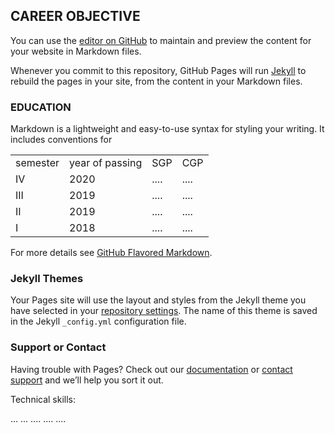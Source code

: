 <div class="row" >
<div class="column" style="backgroundcolor:gray:">

## CAREER OBJECTIVE

You can use the [editor on GitHub](https://github.com/vaibhav2620/Vaibhav-Mistry-/edit/gh-pages/index.md) to maintain and preview the content for your website in Markdown files.

Whenever you commit to this repository, GitHub Pages will run [Jekyll](https://jekyllrb.com/) to rebuild the pages in your site, from the content in your Markdown files.

### EDUCATION 

Markdown is a lightweight and easy-to-use syntax for styling your writing. It includes conventions for

<table>
  <tr>
    <td>semester</td>
    <td>year of passing</td>
    <td>SGP</td>
    <td>CGP</td>
  </tr>
  <tr>
    <td>IV</td>
    <td>2020</td>
    <td>....</td>
    <td>....</td>
  </tr>
  <tr>
    <td>III</td>
    <td>2019</td>
    <td>....</td>
    <td>....</td>
  </tr>
  <tr>
    <td>II</td>
    <td>2019</td>
    <td>....</td>
    <td>....</td>
  </tr>
    <tr>
    <td>I</td>
    <td>2018</td>
    <td>....</td>
    <td>....</td>
  </tr>      
 </table>



For more details see [GitHub Flavored Markdown](https://guides.github.com/features/mastering-markdown/).

### Jekyll Themes

Your Pages site will use the layout and styles from the Jekyll theme you have selected in your [repository settings](https://github.com/vaibhav2620/Vaibhav-Mistry-/settings). The name of this theme is saved in the Jekyll `_config.yml` configuration file.

### Support or Contact

Having trouble with Pages? Check out our [documentation](https://docs.github.com/categories/github-pages-basics/) or [contact support](https://github.com/contact) and we’ll help you sort it out.
</div>
<div>
Technical skills:

...
...
....
....
....


</div>
